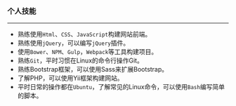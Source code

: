 ### 个人技能
---
* 熟练使用`Html`、`CSS`、`JavaScript`构建网站前端。
* 熟练使用`jQuery`，可以编写`jQuery`插件。
* 使用`Bower`、`NPM`、`Gulp`，`Webpack`等工具构建项目。
* 熟练`Git`，平时习惯在Linux的命令行操作Git。
* 熟练Bootstrap框架，可以使用Sass来扩展Bootstrap。
* 了解PHP，可以使用Yii框架构建网站。
* 平时日常的操作都在`Ubuntu`，了解常见的Linux命令，可以使用`Bash`编写简单的脚本。
